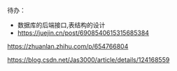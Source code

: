 
待办：

- 数据库的后端接口,表结构的设计
- https://juejin.cn/post/6908540615315685384




https://zhuanlan.zhihu.com/p/654766804

https://blog.csdn.net/Jas3000/article/details/124168559










